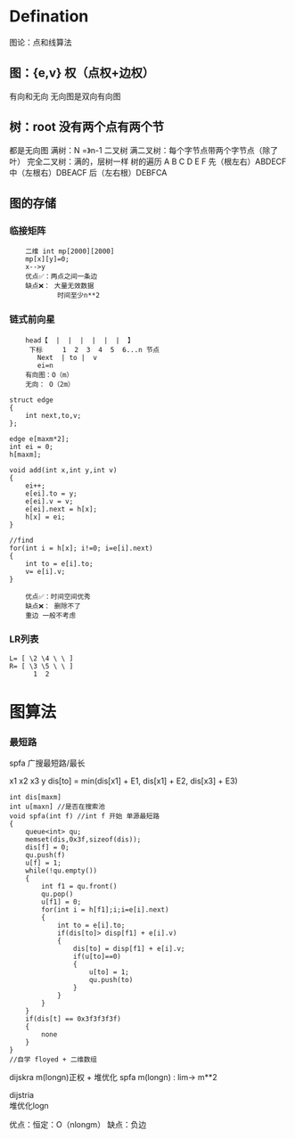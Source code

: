 # Defination
图论：点和线算法
## 图：{e,v} 权（点权+边权）
   有向和无向
       无向图是双向有向图
## 树：root 没有两个点有两个节
   都是无向图
   满树：N =》n-1
    二叉树
   满二叉树：每个字节点带两个字节点（除了叶）
   完全二叉树：满的，层树一样
   树的遍历
       A
     B   C
   D   E   F
       先（根左右）ABDECF
       中（左根右）DBEACF
       后（左右根）DEBFCA



## 图的存储
### 临接矩阵
        二维 int mp[2000][2000]
        mp[x][y]=0;
        x-->y
        优点✅：两点之间一条边
        缺点❌： 大量无效数据
                时间至少n**2
### 链式前向星
        head【  |  |  |  |  |  |  】
         下标     1  2  3  4  5  6...n 节点
           Next  | to |  v
           ei=n
        有向图：O（m）
        无向： O（2m）
 
```
struct edge
{
    int next,to,v;
};

edge e[maxm*2];
int ei = 0;
h[maxm];

void add(int x,int y,int v)
{
    ei++;
    e[ei].to = y;
    e[ei].v = v;
    e[ei].next = h[x];
    h[x] = ei;
}

//find
for(int i = h[x]; i!=0; i=e[i].next)
{
    int to = e[i].to;
    v= e[i].v;
}
```
        优点✅：时间空间优秀
        缺点❌： 删除不了
        重边 一般不考虑

### LR列表
    L= [ \2 \4 \ \ ]
    R= [ \3 \5 \ \ ]
          1  2  
# 图算法
### 最短路
spfa 广搜最短路/最长

x1 x2 x3
    y
dis[to] = min(dis[x1] + E1, dis[x1] + E2, dis[x3] + E3)

```
int dis[maxm]
int u[maxn] //是否在搜索池
void spfa(int f) //int f 开始 单源最短路
{
    queue<int> qu;
    memset(dis,0x3f,sizeof(dis));
    dis[f] = 0;
    qu.push(f)
    u[f] = 1;
    while(!qu.empty())
    {
        int f1 = qu.front()
        qu.pop()
        u[f1] = 0;
        for(int i = h[f1];i;i=e[i].next)
        {
            int to = e[i].to;
            if(dis[to]> disp[f1] + e[i].v)
            {
                dis[to] = disp[f1] + e[i].v;
                if(u[to]==0)
                {
                    u[to] = 1;
                    qu.push(to)
                }
            }
        }
    }
    if(dis[t] == 0x3f3f3f3f)
    {
        none
    }
}
//自学 floyed + 二维数组
```

dijskra m(longn)正权 + 堆优化
spfa m(longn) : lim-> m**2




dijstria  
堆优化logn

优点：恒定：O（nlongm）
缺点：负边
